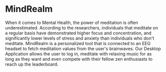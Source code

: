# MindRealm

When it comes to Mental Health, the power of meditation is often underestimated. According to the researchers, individuals that meditate on a regular basis have demonstrated higher focus and concentration, and significantly lower levels of stress and anxiety than individuals who don't meditate. MindRealm is a personalized tool that is connected to an EEG headset to fetch meditation values from the user's brainwaves. Our Desktop Application allows the user to log in, meditate with relaxing music for as long as they want and even compete with their fellow zen enthusiasts to reach up the leaderboard. 
